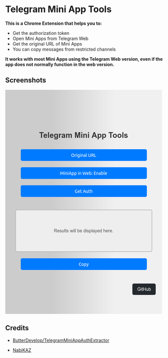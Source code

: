 # Telegram Mini App Tools
**This is a Chrome Extension that helps you to:**

+ Get the authorization token
+ Open Mini Apps from Telegram Web
+ Get the original URL of Mini Apps
+ You can copy messages from restricted channels

**It works with most Mini Apps using the Telegram Web version, even if the app does not normally function in the web version.**


## Screenshots

![Screenshot](images/1.png)

## Credits

 + [ButterDevelop/TelegramMiniAppAuthExtractor](https://github.com/ButterDevelop/TelegramMiniAppAuthExtractor)

 + [NabiKAZ](https://gist.github.com/NabiKAZ/10ab0c25c0703d5d3f5b9b4acd500c66)
